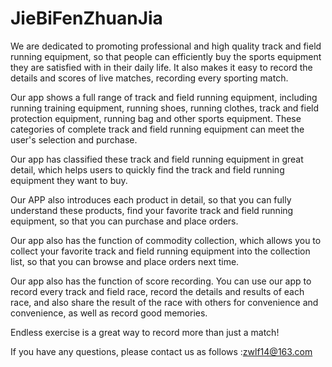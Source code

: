 # JieBiFenZhuanJia
We are dedicated to promoting professional and high quality track and field running equipment, so that people can efficiently buy the sports equipment they are satisfied with in their daily life. It also makes it easy to record the details and scores of live matches, recording every sporting match.

Our app shows a full range of track and field running equipment, including running training equipment, running shoes, running clothes, track and field protection equipment, running bag and other sports equipment. These categories of complete track and field running equipment can meet the user's selection and purchase.

Our app has classified these track and field running equipment in great detail, which helps users to quickly find the track and field running equipment they want to buy.

Our APP also introduces each product in detail, so that you can fully understand these products, find your favorite track and field running equipment, so that you can purchase and place orders.

Our app also has the function of commodity collection, which allows you to collect your favorite track and field running equipment into the collection list, so that you can browse and place orders next time.

Our app also has the function of score recording. You can use our app to record every track and field race, record the details and results of each race, and also share the result of the race with others for convenience and convenience, as well as record good memories.

Endless exercise is a great way to record more than just a match!

If you have any questions, please contact us as follows :zwlf14@163.com

